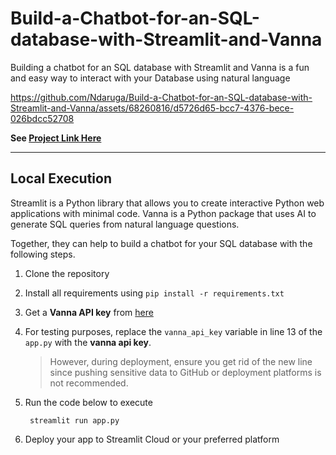 # Build-a-Chatbot-for-an-SQL-database-with-Streamlit-and-Vanna
Building a chatbot for an SQL database with Streamlit and Vanna is a fun and easy way to interact with your Database using natural language


https://github.com/Ndaruga/Build-a-Chatbot-for-an-SQL-database-with-Streamlit-and-Vanna/assets/68260816/d5726d65-bcc7-4376-bece-026bdcc52708


**See [Project Link Here](https://sql-database-chat-bot.streamlit.app/)**

---

## Local Execution
Streamlit is a Python library that allows you to create interactive Python web applications with minimal code. Vanna is a Python package that uses AI to generate SQL queries from natural language questions. 

Together, they can help to build a chatbot for your SQL database with the following steps.
  1. Clone the repository
  2. Install all requirements using
    ```
     pip install -r requirements.txt
    ```
  3. Get a **Vanna API key** from [here](https://vanna.ai/)
  4. For testing purposes, replace the `vanna_api_key` variable in line 13 of the `app.py` with the **vanna api key**.
      > However, during deployment, ensure you get rid of the new line since pushing sensitive data to GitHub or deployment platforms is not recommended.

  5. Run the code below to execute
     ```
      streamlit run app.py
      ```
  6. Deploy your app to Streamlit Cloud or your preferred platform

